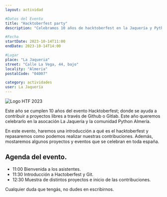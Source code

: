 ```yaml
---
layout: actividad

#Datos del Evento
title: "Hacktoberfest party"
description: "Celebramos 10 años de hacktoberfest en la Jaquería y Python Almería"

#Fecha
startDate: 2023-10-14T11:00
endDate: 2023-10-14T14:00

#Lugar
place: "La Jaqueria"
street: "Calle La Vega, 44, bajo"
locality: "Almeria"
postalCode: "04007"

category: actividades
user: La Jaquería
---
```


![Logo HTF 2023](https://lajaqueria.org/recursos/varios/htf2023vert.PNG)

Este año se cumplen 10 años del evento Hacktoberfest; donde se ayuda a contribuir a proyectos libres a través de Github o Gitlab. Este año queremos celebrarlo en la asocación La Jaquería y la comunidad Python Almería.

En este evento, haremos una introducción a qué es el hacktoberfest y repasaremos como podemos realizar nuestras contribuciones. Además, mostaremos algunos proyectos y eventos que se celebran en toda españa.


## Agenda del evento.

* 11:00 Bienvenida a los asistentes.
* 11:30 Introducción a Hactoberfest y Git.
* 12:30 Muestra de distintos proyectos e inicio de las contribuciones.

Cualquier duda que tengás, no dudes en escribirnos.